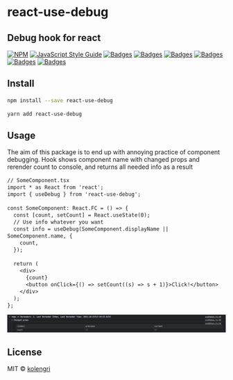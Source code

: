 # react-use-debug

## Debug hook for react

[![NPM](https://img.shields.io/npm/v/react-use-debug.svg)](https://www.npmjs.com/package/react-use-debug)
[![JavaScript Style Guide](https://img.shields.io/badge/code_style-standard-brightgreen.svg)](https://standardjs.com)
[![Badges](https://badgen.net/npm/license/react-use-debug)](https://www.npmjs.com/package/react-use-debug)
[![Badges](https://badgen.net/npm/dependents/react-use-debug)](https://www.npmjs.com/package/react-use-debug)
[![Badges](https://badgen.net/npm/types/react-use-debug)](https://www.npmjs.com/package/react-use-debug)
[![Badges](https://badgen.net/github/issues/kolengri/react-use-debug)](https://www.npmjs.com/package/react-use-debug)
[![Badges](https://badgen.net/bundlephobia/min/react-use-debug)](https://bundlephobia.com/result?p=react-use-debug)
[![Badges](https://badgen.net/bundlephobia/minzip/react-use-debug)](https://bundlephobia.com/result?p=react-use-debug)

## Install

```bash
npm install --save react-use-debug
```

```bash
yarn add react-use-debug
```

## Usage

The aim of this package is to end up with annoying practice of component debugging. Hook shows component name with changed props and rerender count to console, and returns all needed info as a result

```tsx
// SomeComponent.tsx
import * as React from 'react';
import { useDebug } from 'react-use-debug';

const SomeComponent: React.FC = () => {
  const [count, setCount] = React.useState(0);
  // Use info whatever you want
  const info = useDebug(SomeComponent.displayName || SomeComponent.name, {
    count,
  });

  return (
    <div>
      {count}
      <button onClick={() => setCount((s) => s + 1)}>Click!</button>
    </div>
  );
};
```

![Browser Console](https://github.com/kolengri/react-use-debug/blob/master/docs/images/console.png?raw=true)

## License

MIT © [kolengri](https://github.com/kolengri)
